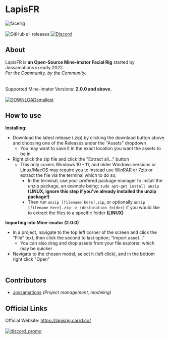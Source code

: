 # LapisFR
![facerig](https://github.com/Jossamations/LapisFR/assets/23328833/b6d6bfa8-2275-4b32-9aba-633c1684d4b0)
<br/> <br/> ![GitHub all releases](https://img.shields.io/github/downloads/jossamations/lapisfr/total?color=seagreen) 
[![Discord](https://img.shields.io/discord/836341946511392789?color=skyblue&label=discord)](https://discord.gg/KkseTBdNZH)

## About
LapisFR is **an Open-Source Mine-imator Facial Rig** started by Jossamations in early 2022.  <br/> *For the Community, by the Community.* <br/>
<br/> <br/> Supported Mine-imator Versions: **2.0.0 and above.** <br> <br>
[![DOWNLOADsmallest](https://media.discordapp.net/attachments/900147042167439370/1157524696812752896/DOWNLOADsmallest.png)](https://github.com/Jossamations/LapisFR/releases)

## How to use
**Installing:**
* Download the latest release (.zip) by clicking the download button above and choosing one of the Releases under the "Assets" dropdown
  * You may want to save it in the exact location you want the assets to be in
* Right click the zip file and click the "Extract all..." button
  * This only covers Windows 10 - 11, and older Windows versions or Linux/MacOS may require you to instead use [WinRAR](https://www.win-rar.com/) or [7zip](https://www.7-zip.org/) or extract the file via the terminal which to do so;
    * In the terminal, use your prefered package manager to install the unzip package, an example being; ```sudo apt-get install unzip``` **(LINUX, ignore this step if you've already installed the unzip package!)**
    * Then run ```unzip [filename here].zip```, or optionally ```unzip [filename here].zip -d (destination folder)``` if you would like to extract the files to a specific folder **(LINUX)**<br>
    
**Importing into Mine-imator (2.0.0)**
* In a project, navigate to the top left corner of the screen and click the "File" text, then click the second to last option; "Import asset..."
  * You can also drag and drop assets from your file explorer, which may be quicker
* Navigate to the chosen model, select it (left click), and in the bottom right click "Open" <br> <br>

## Contributors
* [Jossamations](https://twitter.com/Jossamations) *(Project management, modeling)*

## Official Links

Official Website: https://lapisrig.carrd.co/ 
<br/> <br/> [![discord_promo](https://user-images.githubusercontent.com/23328833/180606726-54d8acea-7f81-4464-92b4-2fa324acae4f.png)](https://discord.gg/KkseTBdNZH)

